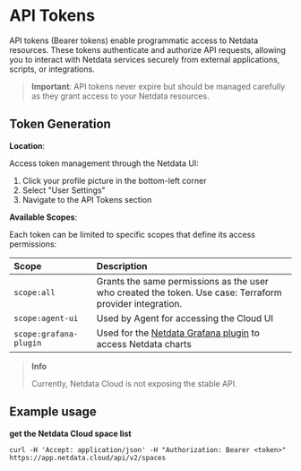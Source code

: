 # API Tokens

API tokens (Bearer tokens) enable programmatic access to Netdata resources. These tokens authenticate and authorize API requests, allowing you to interact with Netdata services securely from external applications, scripts, or integrations.

> **Important**: API tokens never expire but should be managed carefully as they grant access to your Netdata resources.

## Token Generation

**Location**:

Access token management through the Netdata UI:

1. Click your profile picture in the bottom-left corner
2. Select "User Settings"
3. Navigate to the API Tokens section

**Available Scopes**:

Each token can be limited to specific scopes that define its access permissions:

| Scope                  | Description                                                                                                                                        |
|:-----------------------|:---------------------------------------------------------------------------------------------------------------------------------------------------|
| `scope:all`            | Grants the same permissions as the user who created the token. Use case: Terraform provider integration.                                           |
| `scope:agent-ui`       | Used by Agent for accessing the Cloud UI                                                                                                           |
| `scope:grafana-plugin` | Used for the [Netdata Grafana plugin](https://github.com/netdata/netdata-grafana-datasource-plugin/blob/master/README.md) to access Netdata charts |

> **Info**
>
> Currently, Netdata Cloud is not exposing the stable API.

## Example usage

**get the Netdata Cloud space list**

```console
curl -H 'Accept: application/json' -H "Authorization: Bearer <token>" https://app.netdata.cloud/api/v2/spaces
```
